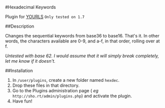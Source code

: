 #Hexadecimal Keywords

Plugin for [YOURLS](http://yourls.org) `Only tested on 1.7`

##Description

Changes the sequential keywords from base36 to base16. That's it. In other
words, the characters available are 0-9, and a-f, in that order, rolling over
at f.

*Untested with base 62. I would assume that it will simply break completely,
let me know if it doesn't.*

##Installation

1.  In `/user/plugins`, create a new folder named `hexdec`.
2.  Drop these files in that directory.
3.  Go to the Plugins administration page ( *eg* `http://sho.rt/admin/plugins.php`) and activate the plugin.
4.  Have fun!
